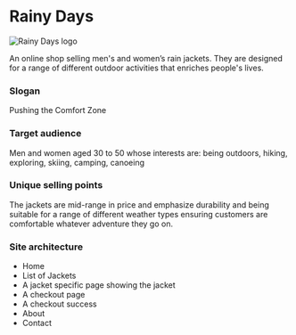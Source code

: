 # Rainy Days
![Rainy Days logo](https://raw.githubusercontent.com/NoroffFEU/first-year-cross-course-assignment-brief-one/master/RainyDays_Logo.png)

An online shop selling men's and women’s rain jackets. They are designed for a range of different outdoor activities that enriches people's lives.

### Slogan
Pushing the Comfort Zone 

### Target audience
Men and women aged 30 to 50 whose interests are: being outdoors, hiking, exploring, skiing, camping, canoeing 

### Unique selling points
The jackets are mid-range in price and emphasize durability and being suitable for a range of different weather types ensuring customers are comfortable whatever adventure they go on. 

### Site architecture
- Home 
- List of Jackets
- A jacket specific page showing the jacket
- A checkout page
- A checkout success
- About
- Contact

